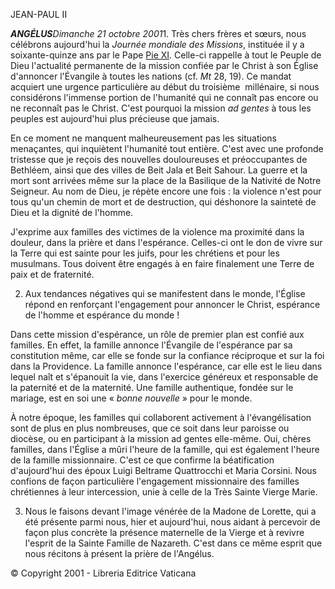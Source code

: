 JEAN-PAUL II

***ANGÉLUS****Dimanche 21 octobre 2001*1. Très chers frères et sœurs, nous célébrons aujourd'hui la *Journée mondiale des Missions*, instituée il y a soixante-quinze ans par le Pape [Pie XI](http://w2.vatican.va/content/pius-xi/fr.html). Celle-ci rappelle à tout le Peuple de Dieu l'actualité permanente de la mission confiée par le Christ à son Église d'annoncer l'Évangile à toutes les nations (cf. *Mt* 28, 19). Ce mandat acquiert une urgence particulière au début du troisième  millénaire, si nous considérons l'immense portion de l'humanité qui ne connaît pas encore ou ne reconnaît pas le Christ. C'est pourquoi la mission *ad gentes* à tous les peuples est aujourd'hui plus précieuse que jamais.

En ce moment ne manquent malheureusement pas les situations menaçantes, qui inquiètent l'humanité tout entière. C'est avec une profonde tristesse que je reçois des nouvelles douloureuses et préoccupantes de Bethléem, ainsi que des villes de Beit Jala et Beit Sahour. La guerre et la mort sont arrivées même sur la place de la Basilique de la Nativité de Notre Seigneur. Au nom de Dieu, je répète encore une fois : la violence n'est pour tous qu'un chemin de mort et de destruction, qui déshonore la sainteté de Dieu et la dignité de l'homme.

J'exprime aux familles des victimes de la violence ma proximité dans la douleur, dans la prière et dans l'espérance. Celles-ci ont le don de vivre sur la Terre qui est sainte pour les juifs, pour les chrétiens et pour les musulmans. Tous doivent être engagés à en faire finalement une Terre de paix et de fraternité.

2. Aux tendances négatives qui se manifestent dans le monde, l'Église répond en renforçant l'engagement pour annoncer le Christ, espérance de l'homme et espérance du monde !

Dans cette mission d'espérance, un rôle de premier plan est confié aux familles. En effet, la famille annonce l'Évangile de l'espérance par sa constitution même, car elle se fonde sur la confiance réciproque et sur la foi dans la Providence. La famille annonce l'espérance, car elle est le lieu dans lequel naît et s'épanouit la vie, dans l'exercice généreux et responsable de la paternité et de la maternité. Une famille authentique, fondée sur le mariage, est en soi une « *bonne nouvelle* » pour le monde.

À notre époque, les familles qui collaborent activement à l'évangélisation sont de plus en plus nombreuses, que ce soit dans leur paroisse ou diocèse, ou en participant à la mission ad gentes elle-même. Oui, chères familles, dans l'Église a mûri l'heure de la famille, qui est également l'heure de la famille missionnaire. C'est ce que confirme la béatification d'aujourd'hui des époux Luigi Beltrame Quattrocchi et Maria Corsini. Nous confions de façon particulière l'engagement missionnaire des familles chrétiennes à leur intercession, unie à celle de la Très Sainte Vierge Marie.

3. Nous le faisons devant l'image vénérée de la Madone de Lorette, qui a été présente parmi nous, hier et aujourd'hui, nous aidant à percevoir de façon plus concrète la présence maternelle de la Vierge et à revivre l'esprit de la Sainte Famille de Nazareth. C'est dans ce même esprit que nous récitons à présent la prière de l'Angélus.

© Copyright 2001 - Libreria Editrice Vaticana